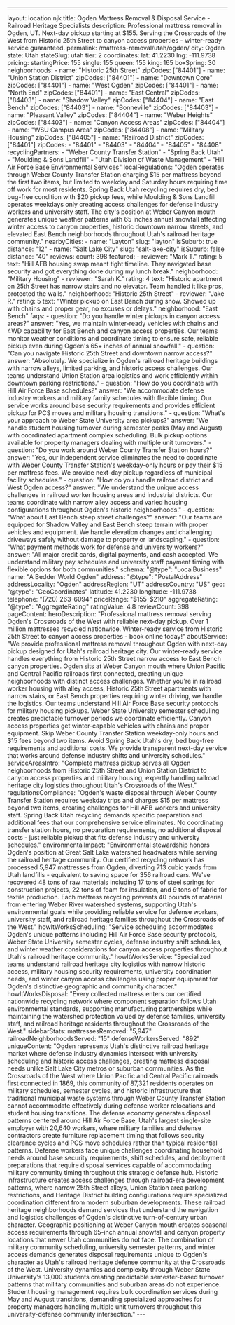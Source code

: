 ---
layout: location.njk
title: Ogden Mattress Removal & Disposal Service - Railroad Heritage Specialists
description: Professional mattress removal in Ogden, UT. Next-day pickup starting at $155. Serving the Crossroads of the West from Historic 25th Street to canyon access properties - winter-ready service guaranteed.
permalink: /mattress-removal/utah/ogden/
city: Ogden state: Utah stateSlug: utah tier: 2 coordinates: lat: 41.2230 lng: -111.9738 pricing: startingPrice: 155 single: 155 queen: 155 king: 165 boxSpring: 30 neighborhoods: - name: "Historic 25th Street" zipCodes: ["84401"] - name: "Union Station District" zipCodes: ["84401"] - name: "Downtown Core" zipCodes: ["84401"] - name: "West Ogden" zipCodes: ["84401"] - name: "North End" zipCodes: ["84401"] - name: "East Central" zipCodes: ["84403"] - name: "Shadow Valley" zipCodes: ["84404"] - name: "East Bench" zipCodes: ["84403"] - name: "Bonneville" zipCodes: ["84403"] - name: "Pleasant Valley" zipCodes: ["84404"] - name: "Weber Heights" zipCodes: ["84403"] - name: "Canyon Access Areas" zipCodes: ["84404"] - name: "WSU Campus Area" zipCodes: ["84408"] - name: "Military Housing" zipCodes: ["84405"] - name: "Railroad District" zipCodes: ["84401"] zipCodes: - "84401" - "84403" - "84404" - "84405" - "84408" recyclingPartners: - "Weber County Transfer Station" - "Spring Back Utah" - "Moulding & Sons Landfill" - "Utah Division of Waste Management" - "Hill Air Force Base Environmental Services" localRegulations: "Ogden operates through Weber County Transfer Station charging $15 per mattress beyond the first two items, but limited to weekday and Saturday hours requiring time off work for most residents. Spring Back Utah recycling requires dry, bed bug-free condition with $20 pickup fees, while Moulding & Sons Landfill operates weekdays only creating access challenges for defense industry workers and university staff. The city's position at Weber Canyon mouth generates unique weather patterns with 65 inches annual snowfall affecting winter access to canyon properties, historic downtown narrow streets, and elevated East Bench neighborhoods throughout Utah's railroad heritage community." nearbyCities: - name: "Layton" slug: "layton" isSuburb: true distance: "12" - name: "Salt Lake City" slug: "salt-lake-city" isSuburb: false distance: "40" reviews: count: 398 featured: - reviewer: "Mark T." rating: 5 text: "Hill AFB housing swap meant tight timeline. They navigated base security and got everything done during my lunch break." neighborhood: "Military Housing" - reviewer: "Sarah K." rating: 4 text: "Historic apartment on 25th Street has narrow stairs and no elevator. Team handled it like pros, protected the walls." neighborhood: "Historic 25th Street" - reviewer: "Jake R." rating: 5 text: "Winter pickup on East Bench during snow. Showed up with chains and proper gear, no excuses or delays." neighborhood: "East Bench" faqs: - question: "Do you handle winter pickups in canyon access areas?" answer: "Yes, we maintain winter-ready vehicles with chains and 4WD capability for East Bench and canyon access properties. Our teams monitor weather conditions and coordinate timing to ensure safe, reliable pickup even during Ogden's 65+ inches of annual snowfall." - question: "Can you navigate Historic 25th Street and downtown narrow access?" answer: "Absolutely. We specialize in Ogden's railroad heritage buildings with narrow alleys, limited parking, and historic access challenges. Our teams understand Union Station area logistics and work efficiently within downtown parking restrictions." - question: "How do you coordinate with Hill Air Force Base schedules?" answer: "We accommodate defense industry workers and military family schedules with flexible timing. Our service works around base security requirements and provides efficient pickup for PCS moves and military housing transitions." - question: "What's your approach to Weber State University area pickups?" answer: "We handle student housing turnover during semester peaks (May and August) with coordinated apartment complex scheduling. Bulk pickup options available for property managers dealing with multiple unit turnovers." - question: "Do you work around Weber County Transfer Station hours?" answer: "Yes, our independent service eliminates the need to coordinate with Weber County Transfer Station's weekday-only hours or pay their $15 per mattress fees. We provide next-day pickup regardless of municipal facility schedules." - question: "How do you handle railroad district and West Ogden access?" answer: "We understand the unique access challenges in railroad worker housing areas and industrial districts. Our teams coordinate with narrow alley access and varied housing configurations throughout Ogden's historic neighborhoods." - question: "What about East Bench steep street challenges?" answer: "Our teams are equipped for Shadow Valley and East Bench steep terrain with proper vehicles and equipment. We handle elevation changes and challenging driveways safely without damage to property or landscaping." - question: "What payment methods work for defense and university workers?" answer: "All major credit cards, digital payments, and cash accepted. We understand military pay schedules and university staff payment timing with flexible options for both communities." schema: "@type": "LocalBusiness" name: "A Bedder World Ogden" address: "@type": "PostalAddress" addressLocality: "Ogden" addressRegion: "UT" addressCountry: "US" geo: "@type": "GeoCoordinates" latitude: 41.2230 longitude: -111.9738 telephone: "(720) 263-6094" priceRange: "$155-$210" aggregateRating: "@type": "AggregateRating" ratingValue: 4.8 reviewCount: 398 pageContent: heroDescription: "Professional mattress removal serving Ogden's Crossroads of the West with reliable next-day pickup. Over 1 million mattresses recycled nationwide. Winter-ready service from Historic 25th Street to canyon access properties - book online today!" aboutService: "We provide professional mattress removal throughout Ogden with next-day pickup designed for Utah's railroad heritage city. Our winter-ready service handles everything from Historic 25th Street narrow access to East Bench canyon properties. Ogden sits at Weber Canyon mouth where Union Pacific and Central Pacific railroads first connected, creating unique neighborhoods with distinct access challenges. Whether you're in railroad worker housing with alley access, Historic 25th Street apartments with narrow stairs, or East Bench properties requiring winter driving, we handle the logistics. Our teams understand Hill Air Force Base security protocols for military housing pickups. Weber State University semester scheduling creates predictable turnover periods we coordinate efficiently. Canyon access properties get winter-capable vehicles with chains and proper equipment. Skip Weber County Transfer Station weekday-only hours and $15 fees beyond two items. Avoid Spring Back Utah's dry, bed bug-free requirements and additional costs. We provide transparent next-day service that works around defense industry shifts and university schedules." serviceAreasIntro: "Complete mattress pickup serves all Ogden neighborhoods from Historic 25th Street and Union Station District to canyon access properties and military housing, expertly handling railroad heritage city logistics throughout Utah's Crossroads of the West." regulationsCompliance: "Ogden's waste disposal through Weber County Transfer Station requires weekday trips and charges $15 per mattress beyond two items, creating challenges for Hill AFB workers and university staff. Spring Back Utah recycling demands specific preparation and additional fees that our comprehensive service eliminates. No coordinating transfer station hours, no preparation requirements, no additional disposal costs - just reliable pickup that fits defense industry and university schedules." environmentalImpact: "Environmental stewardship honors Ogden's position at Great Salt Lake watershed headwaters while serving the railroad heritage community. Our certified recycling network has processed 5,947 mattresses from Ogden, diverting 713 cubic yards from Utah landfills - equivalent to saving space for 356 railroad cars. We've recovered 48 tons of raw materials including 17 tons of steel springs for construction projects, 22 tons of foam for insulation, and 9 tons of fabric for textile production. Each mattress recycling prevents 40 pounds of material from entering Weber River watershed systems, supporting Utah's environmental goals while providing reliable service for defense workers, university staff, and railroad heritage families throughout the Crossroads of the West." howItWorksScheduling: "Service scheduling accommodates Ogden's unique patterns including Hill Air Force Base security protocols, Weber State University semester cycles, defense industry shift schedules, and winter weather considerations for canyon access properties throughout Utah's railroad heritage community." howItWorksService: "Specialized teams understand railroad heritage city logistics with narrow historic access, military housing security requirements, university coordination needs, and winter canyon access challenges using proper equipment for Ogden's distinctive geographic and community character." howItWorksDisposal: "Every collected mattress enters our certified nationwide recycling network where component separation follows Utah environmental standards, supporting manufacturing partnerships while maintaining the watershed protection valued by defense families, university staff, and railroad heritage residents throughout the Crossroads of the West." sidebarStats: mattressesRemoved: "5,947" railroadNeighborhoodsServed: "15" defenseWorkersServed: "892" uniqueContent: "Ogden represents Utah's distinctive railroad heritage market where defense industry dynamics intersect with university scheduling and historic access challenges, creating mattress disposal needs unlike Salt Lake City metros or suburban communities. As the Crossroads of the West where Union Pacific and Central Pacific railroads first connected in 1869, this community of 87,321 residents operates on military schedules, semester cycles, and historic infrastructure that traditional municipal waste systems through Weber County Transfer Station cannot accommodate effectively during defense worker relocations and student housing transitions. The defense economy generates disposal patterns centered around Hill Air Force Base, Utah's largest single-site employer with 20,640 workers, where military families and defense contractors create furniture replacement timing that follows security clearance cycles and PCS move schedules rather than typical residential patterns. Defense workers face unique challenges coordinating household needs around base security requirements, shift schedules, and deployment preparations that require disposal services capable of accommodating military community timing throughout this strategic defense hub. Historic infrastructure creates access challenges through railroad-era development patterns, where narrow 25th Street alleys, Union Station area parking restrictions, and Heritage District building configurations require specialized coordination different from modern suburban developments. These railroad heritage neighborhoods demand services that understand the navigation and logistics challenges of Ogden's distinctive turn-of-century urban character. Geographic positioning at Weber Canyon mouth creates seasonal access requirements through 65-inch annual snowfall and canyon property locations that newer Utah communities do not face. The combination of military community scheduling, university semester patterns, and winter access demands generates disposal requirements unique to Ogden's character as Utah's railroad heritage defense community at the Crossroads of the West. University dynamics add complexity through Weber State University's 13,000 students creating predictable semester-based turnover patterns that military communities and suburban areas do not experience. Student housing management requires bulk coordination services during May and August transitions, demanding specialized approaches for property managers handling multiple unit turnovers throughout this university-defense community intersection." ---